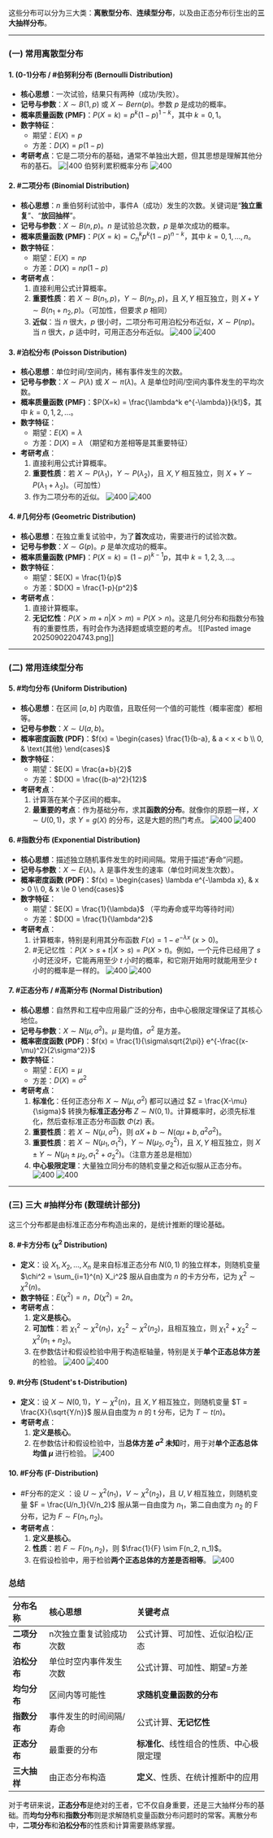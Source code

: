 这些分布可以分为三大类：**离散型分布**、**连续型分布**，以及由正态分布衍生出的**三大抽样分布**。

---

### (一) 常用离散型分布

#### 1. (0-1)分布 / #伯努利分布 (Bernoulli Distribution)

*   **核心思想**：一次试验，结果只有两种（成功/失败）。
*   **记号与参数**：$X \sim B(1, p)$ 或 $X \sim Bern(p)$。参数 $p$ 是成功的概率。
*   **概率质量函数 (PMF)**：$P(X=k) = p^k(1-p)^{1-k}$，其中 $k=0, 1$。
*   **数字特征**：
    *   期望：$E(X) = p$
    *   方差：$D(X) = p(1-p)$
*   **考研考点**：它是二项分布的基础，通常不单独出大题，但其思想是理解其他分布的基石。
![|400](https://i-blog.csdnimg.cn/blog_migrate/c20e798cfabf4db0283a3bb0fd7a31ed.png)
伯努利累积概率分布
![400](https://i-blog.csdnimg.cn/blog_migrate/1f7bd380d8c5fa618972dd91fbc24022.png)




#### 2. #二项分布 (Binomial Distribution)

*   **核心思想**：$n$ 重伯努利试验中，事件A（成功）发生的次数。关键词是“**独立重复**”、“**放回抽样**”。
*   **记号与参数**：$X \sim B(n, p)$。$n$ 是试验总次数，$p$ 是单次成功的概率。
*   **概率质量函数 (PMF)**：$P(X=k) = C_n^k p^k (1-p)^{n-k}$，其中 $k=0, 1, \dots, n$。
*   **数字特征**：
    *   期望：$E(X) = np$
    *   方差：$D(X) = np(1-p)$
*   **考研考点**：
    1.  直接利用公式计算概率。
    2.  **重要性质**：若 $X \sim B(n_1, p)$，$Y \sim B(n_2, p)$，且 $X, Y$ 相互独立，则 $X+Y \sim B(n_1+n_2, p)$。（可加性，但要求 $p$ 相同）
    3.  **近似**：当 $n$ 很大，$p$ 很小时，二项分布可用泊松分布近似，$X \sim P(np)$。当 $n$ 很大，$p$ 适中时，可用正态分布近似。
![400](https://i-blog.csdnimg.cn/blog_migrate/003be3d7a6ca9ed18fa50f6deefd3f52.png)
![400](https://i-blog.csdnimg.cn/blog_migrate/d07e5a1f0ff1868af886a9ed62483e72.png)
#### 3.  #泊松分布 (Poisson Distribution)

*   **核心思想**：单位时间/空间内，稀有事件发生的次数。
*   **记号与参数**：$X \sim P(\lambda)$ 或 $X \sim \pi(\lambda)$。$\lambda$ 是单位时间/空间内事件发生的平均次数。
*   **概率质量函数 (PMF)**：$P(X=k) = \frac{\lambda^k e^{-\lambda}}{k!}$，其中 $k=0, 1, 2, \dots$。
*   **数字特征**：
    *   期望：$E(X) = \lambda$
    *   方差：$D(X) = \lambda$ （期望和方差相等是其重要特征）
*   **考研考点**：
    1.  直接利用公式计算概率。
    2.  **重要性质**：若 $X \sim P(\lambda_1)$，$Y \sim P(\lambda_2)$，且 $X, Y$ 相互独立，则 $X+Y \sim P(\lambda_1+\lambda_2)$。（可加性）
    3.  作为二项分布的近似。
![400](https://i-blog.csdnimg.cn/blog_migrate/3ba4d788d0c159a959528fb44a5721ce.png)
![400](https://i-blog.csdnimg.cn/blog_migrate/4d9f2b817a50d7d4f1682fed01264beb.png)
#### 4. #几何分布 (Geometric Distribution)

*   **核心思想**：在独立重复试验中，为了**首次**成功，需要进行的试验次数。
*   **记号与参数**：$X \sim G(p)$。$p$ 是单次成功的概率。
*   **概率质量函数 (PMF)**：$P(X=k) = (1-p)^{k-1}p$，其中 $k=1, 2, 3, \dots$。
*   **数字特征**：
    *   期望：$E(X) = \frac{1}{p}$
    *   方差：$D(X) = \frac{1-p}{p^2}$
*   **考研考点**：
    1.  直接计算概率。
    2.  **无记忆性**：$P(X > m+n | X > m) = P(X > n)$。这是几何分布和指数分布独有的重要性质，有时会作为选择题或填空题的考点。
![[Pasted image 20250902204743.png]]
---

### (二) 常用连续型分布

#### 5. #均匀分布 (Uniform Distribution)

*   **核心思想**：在区间 $[a, b]$ 内取值，且取任何一个值的可能性（概率密度）都相等。
*   **记号与参数**：$X \sim U(a, b)$。
*   **概率密度函数 (PDF)**：$f(x) = \begin{cases} \frac{1}{b-a}, & a < x < b \\ 0, & \text{其他} \end{cases}$
*   **数字特征**：
    *   期望：$E(X) = \frac{a+b}{2}$
    *   方差：$D(X) = \frac{(b-a)^2}{12}$
*   **考研考点**：
    1.  计算落在某个子区间的概率。
    2.  **最重要的考点**：作为基础分布，求其**函数的分布**。就像你的原题一样，$X \sim U(0, 1)$，求 $Y = g(X)$ 的分布，这是大题的热门考点。
![400](https://i-blog.csdnimg.cn/blog_migrate/f7c94a235dc169b4e7da699154d60a18.png)
![400](https://i-blog.csdnimg.cn/blog_migrate/5060f0f97de20dbe888f12536fe6dcd3.png)
#### 6. #指数分布 (Exponential Distribution)

*   **核心思想**：描述独立随机事件发生的时间间隔。常用于描述“寿命”问题。
*   **记号与参数**：$X \sim E(\lambda)$。$\lambda$ 是事件发生的速率（单位时间发生次数）。
*   **概率密度函数 (PDF)**：$f(x) = \begin{cases} \lambda e^{-\lambda x}, & x > 0 \\ 0, & x \le 0 \end{cases}$
*   **数字特征**：
    *   期望：$E(X) = \frac{1}{\lambda}$ （平均寿命或平均等待时间）
    *   方差：$D(X) = \frac{1}{\lambda^2}$
*   **考研考点**：
    1.  计算概率，特别是利用其分布函数 $F(x) = 1 - e^{-\lambda x}$ ($x>0$)。
    2.  #无记忆性 ：$P(X > s+t | X > s) = P(X > t)$。例如，一个元件已经用了 $s$ 小时还没坏，它能再用至少 $t$ 小时的概率，和它刚开始用时就能用至少 $t$ 小时的概率是一样的。
![400](https://i-blog.csdnimg.cn/blog_migrate/9bc72ca19f8d0b2efdd21f12c85be90c.png)
![400](https://i-blog.csdnimg.cn/blog_migrate/87c8c65ccb5c86007b62bacda954a3f6.png) 


#### 7. #正态分布 / #高斯分布 (Normal Distribution)

*   **核心思想**：自然界和工程中应用最广泛的分布，由中心极限定理保证了其核心地位。
*   **记号与参数**：$X \sim N(\mu, \sigma^2)$。$\mu$ 是均值，$\sigma^2$ 是方差。
*   **概率密度函数 (PDF)**：$f(x) = \frac{1}{\sigma\sqrt{2\pi}} e^{-\frac{(x-\mu)^2}{2\sigma^2}}$
*   **数字特征**：
    *   期望：$E(X) = \mu$
    *   方差：$D(X) = \sigma^2$
*   **考研考点**：
    1.  **标准化**：任何正态分布 $X \sim N(\mu, \sigma^2)$ 都可以通过 $Z = \frac{X-\mu}{\sigma}$ 转换为**标准正态分布** $Z \sim N(0, 1)$。计算概率时，必须先标准化，然后查标准正态分布函数 $\Phi(z)$ 表。
    2.  **重要性质**：若 $X \sim N(\mu, \sigma^2)$，则 $aX+b \sim N(a\mu+b, a^2\sigma^2)$。
    3.  **重要性质**：若 $X \sim N(\mu_1, \sigma_1^2)$，$Y \sim N(\mu_2, \sigma_2^2)$，且 $X, Y$ 相互独立，则 $X \pm Y \sim N(\mu_1 \pm \mu_2, \sigma_1^2 + \sigma_2^2)$。（注意方差总是相加）
    4.  **中心极限定理**：大量独立同分布的随机变量之和近似服从正态分布。
![400](https://i-blog.csdnimg.cn/blog_migrate/d315c59e4f73f70c9dc0a99af6f27b07.png)
 ![400](https://i-blog.csdnimg.cn/blog_migrate/3cd479b1e569556c1b3c854ebf282bd4.png)
---

### (三) 三大 #抽样分布 (数理统计部分)

这三个分布都是由标准正态分布构造出来的，是统计推断的理论基础。

#### 8. #卡方分布 ($\chi^2$ Distribution)

*   **定义**：设 $X_1, X_2, \dots, X_n$ 是来自标准正态分布 $N(0, 1)$ 的独立样本，则随机变量 $\chi^2 = \sum_{i=1}^{n} X_i^2$ 服从自由度为 $n$ 的卡方分布，记为 $\chi^2 \sim \chi^2(n)$。
*   **数字特征**：$E(\chi^2) = n$，$D(\chi^2) = 2n$。
*   **考研考点**：
    1.  **定义是核心**。
    2.  **可加性**：若 $\chi_1^2 \sim \chi^2(n_1)$，$\chi_2^2 \sim \chi^2(n_2)$，且相互独立，则 $\chi_1^2 + \chi_2^2 \sim \chi^2(n_1+n_2)$。
    3.  在参数估计和假设检验中用于构造枢轴量，特别是关于**单个正态总体方差**的检验。
![400](https://i-blog.csdnimg.cn/blog_migrate/4d4917fe249854fbf1e2f37c4f8d7800.png)
![400](https://i-blog.csdnimg.cn/blog_migrate/7ae77d37e7ca2da6e6e0ea1a3d9b1517.png)

#### 9. #t分布 (Student's t-Distribution)

*   **定义**：设 $X \sim N(0, 1)$，$Y \sim \chi^2(n)$，且 $X, Y$ 相互独立，则随机变量 $T = \frac{X}{\sqrt{Y/n}}$ 服从自由度为 $n$ 的 t 分布，记为 $T \sim t(n)$。
*   **考研考点**：
    1.  **定义是核心**。
    2.  在参数估计和假设检验中，当**总体方差 $\sigma^2$ 未知**时，用于对**单个正态总体均值 $\mu$** 进行检验。
![400](https://i-blog.csdnimg.cn/blog_migrate/c6ac56cdd8809e2a15502096cb5821b7.png) 

#### 10. #F分布 (F-Distribution)

*   #F分布的定义 ：设 $U \sim \chi^2(n_1)$，$V \sim \chi^2(n_2)$，且 $U, V$ 相互独立，则随机变量 $F = \frac{U/n_1}{V/n_2}$ 服从第一自由度为 $n_1$，第二自由度为 $n_2$ 的 F 分布，记为 $F \sim F(n_1, n_2)$。
*   **考研考点**：
    1.  **定义是核心**。
    2.  **性质**：若 $F \sim F(n_1, n_2)$，则 $\frac{1}{F} \sim F(n_2, n_1)$。
    3.  在假设检验中，用于检验**两个正态总体的方差是否相等**。
![400](https://i-blog.csdnimg.cn/blog_migrate/1cb627e0eeb116efbe13edfbdeb8c1b1.png) 
### 总结

| 分布名称 | 核心思想 | 关键考点 |
| :--- | :--- | :--- |
| **二项分布** | n次独立重复试验成功次数 | 公式计算、可加性、近似泊松/正态 |
| **泊松分布** | 单位时空内事件发生次数 | 公式计算、可加性、期望=方差 |
| **均匀分布** | 区间内等可能性 | **求随机变量函数的分布** |
| **指数分布** | 事件发生的时间间隔/寿命 | 公式计算、**无记忆性** |
| **正态分布** | 最重要的分布 | **标准化**、线性组合的性质、中心极限定理 |
| **三大抽样** | 由正态分布构造 | **定义**、性质、在统计推断中的应用 |

对于考研来说，**正态分布**是绝对的王者，它不仅自身重要，还是三大抽样分布的基础。而**均匀分布**和**指数分布**则是求解随机变量函数分布问题时的常客。离散分布中，**二项分布**和**泊松分布**的性质和计算需要熟练掌握。